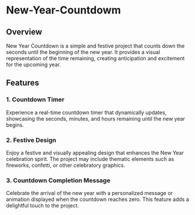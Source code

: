 # New-Year-Countdowm

## Overview
New Year Countdown is a simple and festive project that counts down the seconds until the beginning of the new year. It provides a visual representation of the time remaining, creating anticipation and excitement for the upcoming year.

## Features
### 1. Countdown Timer
Experience a real-time countdown timer that dynamically updates, showcasing the seconds, minutes, and hours remaining until the new year begins.

### 2. Festive Design
Enjoy a festive and visually appealing design that enhances the New Year celebration spirit. The project may include thematic elements such as fireworks, confetti, or other celebratory graphics.

### 3. Countdown Completion Message
Celebrate the arrival of the new year with a personalized message or animation displayed when the countdown reaches zero. This feature adds a delightful touch to the project.
